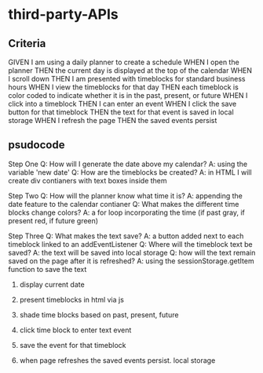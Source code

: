 # third-party-APIs

## Criteria

GIVEN I am using a daily planner to create a schedule
WHEN I open the planner
THEN the current day is displayed at the top of the calendar
WHEN I scroll down
THEN I am presented with timeblocks for standard business hours
WHEN I view the timeblocks for that day
THEN each timeblock is color coded to indicate whether it is in the past, present, or future
WHEN I click into a timeblock
THEN I can enter an event
WHEN I click the save button for that timeblock
THEN the text for that event is saved in local storage
WHEN I refresh the page
THEN the saved events persist


## psudocode

Step One
Q: How will I generate the date above my calendar?
A: using the variable 'new date' 
Q: How are the timeblocks be created?
A: in HTML I will create div contianers with text boxes inside them

Step Two
Q: How will the planner know what time it is?
A: appending the date feature to the calendar contianer
Q: What makes the different time blocks change colors?
A: a for loop incorporating the time (if past gray, if present red, if future green)

Step Three
Q: What makes the text save?
A: a button added next to each timeblock linked to an addEventListener
Q: Where will the timeblock text be saved? 
A: the text will be saved into local storage
Q: how will the text remain saved on the page after it is refreshed?
A: using the sessionStorage.getItem function to save the text

1. display current date 

2. present timeblocks in html via js 

3. shade time blocks based on past, present, future 

4. click time block to enter text event 

5. save the event for that timeblock

6. when page refreshes the saved events persist. local storage

